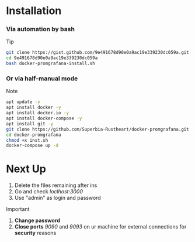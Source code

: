 # Installation

### Via automation by bash
> [!TIP]
> ```bash
> git clone https://gist.github.com/9e491678d90e0a9ac19e339230dc059a.git
> cd 9e491678d90e0a9ac19e339230dc059a
> bash docker-promgrafana-install.sh
> ```

### Or via half-manual mode
> [!NOTE]
> ```bash
> apt update -y
> apt install docker -y
> apt install docker.io -y
> apt install docker-compose -y
> apt install git -y
> git clone https://github.com/Superbia-Rustheart/docker-promgrafana.git
> cd docker-promgrafana
> chmod +x inst.sh
> docker-compose up -d
> ```

# Next Up
1. Delete the files remaining after ins
2. Go and check *loclhost:3000*
3. Use "admin" as login and password
> [!IMPORTANT]
> 1. **Change password**
> 2. **Close ports** *9090* and *9093* on ur machine for external connections for **security** reasons

